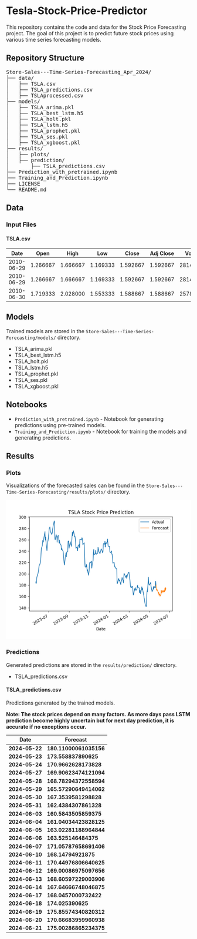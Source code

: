 # Tesla-Stock-Price-Predictor
<!DOCTYPE html>
<html lang="en">
<head>
    <meta charset="UTF-8">
    <meta name="viewport" content="width=device-width, initial-scale=1.0"
<body>


<p>This repository contains the code and data for the Stock Price Forecasting project. The goal of this project is to predict future stock prices using various time series forecasting models.</p>

<h2>Repository Structure</h2>

<pre>
Store-Sales---Time-Series-Forecasting_Apr_2024/
├── data/
│   ├── TSLA.csv
│   ├── TSLA_predictions.csv
│   ├── TSLAprocessed.csv
├── models/
│   ├── TSLA_arima.pkl
│   ├── TSLA_best_lstm.h5
│   ├── TSLA_holt.pkl
│   ├── TSLA_lstm.h5
│   ├── TSLA_prophet.pkl
│   ├── TSLA_ses.pkl
│   ├── TSLA_xgboost.pkl
├── results/
│   ├── plots/
│   ├── prediction/
│       ├── TSLA_predictions.csv
├── Prediction_with_pretrained.ipynb
├── Training_and_Prediction.ipynb
├── LICENSE
└── README.md
</pre>

<h2>Data</h2>

<h3>Input Files</h3>

<h4>TSLA.csv</h4>

<div class="preview">
    <table>
        <thead>
            <tr>
                <th>Date</th>
                <th>Open</th>
                <th>High</th>
                <th>Low</th>
                <th>Close</th>
                <th>Adj Close</th>
                <th>Volume</th>
            </tr>
        </thead>
        <tbody>
            <tr>
                <td>2010-06-29</td>
                <td>1.266667</td>
                <td>1.666667</td>
                <td>1.169333</td>
                <td>1.592667</td>
                <td>1.592667</td>
                <td>281494500</td>
            </tr>
            <tr>
                <td>2010-06-29</td>
                <td>1.266667</td>
                <td>1.666667</td>
                <td>1.169333</td>
                <td>1.592667</td>
                <td>1.592667</td>
                <td>281494500</td>
            </tr>
            <tr>						
                <td>2010-06-30</td>
                <td>1.719333</td>
                <td>2.028000</td>
                <td>1.553333</td>
                <td>1.588667</td>
                <td>1.588667</td>
                <td>257806500</td>
            </tr>
        </tbody>
    </table>
</div>




<h2>Models</h2>

<p>Trained models are stored in the <code>Store-Sales---Time-Series-Forecasting/models/</code> directory.</p>

<ul>
    <li>TSLA_arima.pkl</li>
    <li>TSLA_best_lstm.h5</li>
    <li>TSLA_holt.pkl</li>
    <li>TSLA_lstm.h5</li>
    <li>TSLA_prophet.pkl</li>
    <li>TSLA_ses.pkl</li>
    <li>TSLA_xgboost.pkl</li>
</ul>

<h2>Notebooks</h2>

<ul>
    <li><code>Prediction_with_pretrained.ipynb</code> - Notebook for generating predictions using pre-trained models.</li>
    <li><code>Training_and_Prediction.ipynb</code> - Notebook for training the models and generating predictions.</li>
</ul>

<h2>Results</h2>

<h3>Plots</h3>

<p>Visualizations of the forecasted sales can be found in the <code>Store-Sales---Time-Series-Forecasting/results/plots/</code> directory.</p>

<img src="Store-Sales---Time-Series-Forecasting/results/plots/TSLA_predictions.png" alt="Sales Forecast Plot" style="max-width: 100%; height: auto;">

<h3>Predictions</h3>

<p>Generated predictions are stored in the <code>results/prediction/</code> directory.</p>

<ul>
    <li>TSLA_predictions.csv</li>
</ul>

<h4>TSLA_predictions.csv</h4>
<p>Predictions generated by the trained models.</p>
<p><b>Note: The stock prices depend on many factors. As more days pass LSTM prediction become highly uncertain but for next day prediction, it is accurate if no exceptions occur. </p>
<div class="preview">
    <table>
        <thead>
            <tr>
                <th>Date</th>
                <th>Forecast</th>
            </tr>
        </thead>
        <tbody>
            <tr>
                <td>2024-05-22</td>
                <td>180.11000061035156</td>
            </tr>
            <tr>
                <td>2024-05-23</td>
                <td>173.558837890625</td>
            </tr>
            <tr>
                <td>2024-05-24</td>
                <td>170.9662628173828</td>
            </tr>
            <tr>
                <td>2024-05-27</td>
                <td>169.90623474121094</td>
            </tr>
            <tr>
                <td>2024-05-28</td>
                <td>168.78294372558594</td>
            </tr>
            <tr>
                <td>2024-05-29</td>
                <td>165.57290649414062</td>
            </tr>
            <tr>
                <td>2024-05-30</td>
                <td>167.3539581298828</td>
            </tr>
            <tr>
                <td>2024-05-31</td>
                <td>162.4384307861328</td>
            </tr>
            <tr>
                <td>2024-06-03</td>
                <td>160.5843505859375</td>
            </tr>
            <tr>
                <td>2024-06-04</td>
                <td>161.04034423828125</td>
            </tr>
            <tr>
                <td>2024-06-05</td>
                <td>163.02281188964844</td>
            </tr>
            <tr>
                <td>2024-06-06</td>
                <td>163.525146484375</td>
            </tr>
            <tr>
                <td>2024-06-07</td>
                <td>171.05787658691406</td>
            </tr>
            <tr>
                <td>2024-06-10</td>
                <td>168.14794921875</td>
            </tr>
            <tr>
                <td>2024-06-11</td>
                <td>170.44976806640625</td>
            </tr>
            <tr>
                <td>2024-06-12</td>
                <td>169.00086975097656</td>
            </tr>
            <tr>
                <td>2024-06-13</td>
                <td>168.60597229003906</td>
            </tr>
            <tr>
                <td>2024-06-14</td>
                <td>167.64666748046875</td>
            </tr>
            <tr>
                <td>2024-06-17</td>
                <td>168.0457000732422</td>
            </tr>
            <tr>
                <td>2024-06-18</td>
                <td>174.025390625</td>
            </tr>
            <tr>
                <td>2024-06-19</td>
                <td>175.85574340820312</td>
            </tr>
            <tr>
                <td>2024-06-20</td>
                <td>170.66683959960938</td>
            </tr>
            <tr>
                <td>2024-06-21</td>
                <td>175.00286865234375</td>
            </tr>
        </tbody>
    </table>
</div>


</body>
</html>
